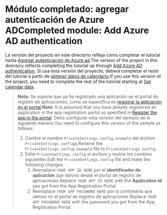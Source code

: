 # <a name="completed-module-add-azure-ad-authentication"></a><span data-ttu-id="d1751-101">Módulo completado: agregar autenticación de Azure AD</span><span class="sxs-lookup"><span data-stu-id="d1751-101">Completed module: Add Azure AD authentication</span></span>

<span data-ttu-id="d1751-102">La versión del proyecto en este directorio refleja cómo completar el tutorial hasta [Agregar autenticación de Azure ad](https://docs.microsoft.com/graph/training/aspnet-tutorial?tutorial-step=3).</span><span class="sxs-lookup"><span data-stu-id="d1751-102">The version of the project in this directory reflects completing the tutorial up through [Add Azure AD authentication](https://docs.microsoft.com/graph/training/aspnet-tutorial?tutorial-step=3).</span></span> <span data-ttu-id="d1751-103">Si usa esta versión del proyecto, deberá completar el resto del tutorial a partir de [obtener datos de calendario](https://docs.microsoft.com/graph/training/aspnet-tutorial?tutorial-step=4).</span><span class="sxs-lookup"><span data-stu-id="d1751-103">If you use this version of the project, you need to complete the rest of the tutorial starting at [Get calendar data](https://docs.microsoft.com/graph/training/aspnet-tutorial?tutorial-step=4).</span></span>

> <span data-ttu-id="d1751-104">**Nota:** Se supone que ya ha registrado una aplicación en el portal de registro de aplicaciones, como se especifica en [registrar la aplicación en el portal](https://docs.microsoft.com/graph/training/aspnet-tutorial?tutorial-step=2).</span><span class="sxs-lookup"><span data-stu-id="d1751-104">**Note:** It is assumed that you have already registered an application in the app registration portal as specified in [Register the app in the portal](https://docs.microsoft.com/graph/training/aspnet-tutorial?tutorial-step=2).</span></span> <span data-ttu-id="d1751-105">Debe configurar esta versión del ejemplo de la siguiente manera:</span><span class="sxs-lookup"><span data-stu-id="d1751-105">You need to configure this version of the sample as follows:</span></span>
>
> 1. <span data-ttu-id="d1751-106">Cambie el nombre `PrivateSettings.config.example` del archivo `PrivateSettings.config`a.</span><span class="sxs-lookup"><span data-stu-id="d1751-106">Rename the `PrivateSettings.config.example` file to `PrivateSettings.config`.</span></span>
> 1. <span data-ttu-id="d1751-107">Edite `PrivateSettings.config` el archivo y realice los cambios siguientes.</span><span class="sxs-lookup"><span data-stu-id="d1751-107">Edit the `PrivateSettings.config` file and make the following changes.</span></span>
>     1. <span data-ttu-id="d1751-108">Reemplace `YOUR APP ID HERE` por el **identificador de aplicación** que obtuvo desde el portal de registro de aplicaciones.</span><span class="sxs-lookup"><span data-stu-id="d1751-108">Replace `YOUR APP ID HERE` with the **Application Id** you got from the App Registration Portal.</span></span>
>     1. <span data-ttu-id="d1751-109">Reemplace `YOUR APP PASSWORD HERE` por la contraseña que obtuvo en el portal de registro de aplicaciones.</span><span class="sxs-lookup"><span data-stu-id="d1751-109">Replace `YOUR APP PASSWORD HERE` with the password you got from the App Registration Portal.</span></span>